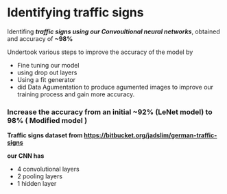 # Identifying traffic signs 


Identifing ***traffic signs using our Convoultional neural networks***, obtained and accuracy of **~98%**


Undertook various steps to improve the accuracy of the model by 
- Fine tuning our model
- using drop out layers
- Using a fit generator
- did Data Agumentation to produce agumented images to improve our training process and 
gain more accuracy. 

### Increase the accuracy from an initial ~92% (LeNet model) to 98% ( Modified model )
 
**Traffic signs dataset from https://bitbucket.org/jadslim/german-traffic-signs**

**our CNN has**
- 4 convolutional layers
- 2 pooling layers
- 1 hidden layer
